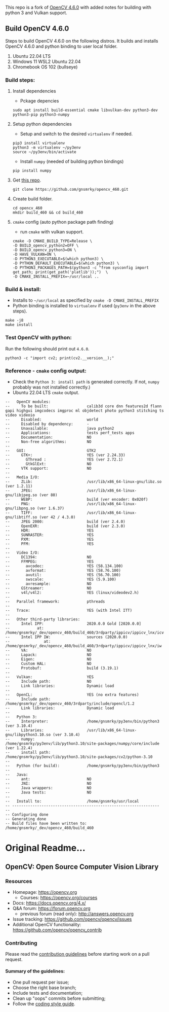 This repo is a fork of [OpenCV 4.6.0](https://github.com/opencv/opencv/tree/4.6.0) with added notes for building with python 3 and Vulkan support.

## Build OpenCV 4.6.0
Steps to build OpenCV 4.6.0 on the following distros.  It builds and installs OpenCV 4.6.0 and python binding to user local folder.

1. Ubuntu 22.04 LTS
1. Windows 11 WSL2 Ubuntu 22.04
1. Chromebook OS 102 (bullseye)

### Build steps:  

1. Install dependencies
   - Pckage depencies  
   ```
   sudo apt install build-essential cmake libvulkan-dev python3-dev python3-pip python3-numpy 
   ```

1. Setup python dependencies
   - Setup and switch to the desired `virtualenv` if needed.
   ```
   pip3 install virtualenv
   python3 -m virtualenv ~/py3env
   source ~/py3env/bin/activate
   ```

   - Install `numpy`  (needed of building python bindings)
    ```
    pip install numpy
    ```

1. Get [this repo](https://github.com/gnsmrky/opencv_460.git).
    ```
    git clone https://github.com/gnsmrky/opencv_460.git
    ```

1. Create build folder.
    ```
    cd opencv_460
    mkdir build_460 && cd build_460
    ```

1. `cmake` config (auto python package path finding)
   - run `cmake` with vulkan support.
    ```
    cmake -D CMAKE_BUILD_TYPE=Release \
    -D BUILD_opencv_python2=OFF \
    -D BUILD_opencv_python3=ON \
    -D HAVE_VULKAN=ON \
    -D PYTHON3_EXECUTABLE=$(which python3) \
    -D PYTHON_DEFAULT_EXECUTABLE=$(which python3) \
    -D PYTHON3_PACKAGES_PATH=$(python3 -c "from sysconfig import get_path; print(get_path('platlib'));")  \
    -D CMAKE_INSTALL_PREFIX=~/usr/local ..
    ```

### Build & install:  
- Installs to `~/usr/local` as specified by `cmake -D CMAKE_INSTALL_PREFIX`
- Python binding is installed to `virtualenv` if used (`py3env` in the above steps).
```
make -j8
make install
```

### Test OpenCV with python:
Run the following should print out `4.6.0`.
```
python3 -c "import cv2; print(cv2.__version__);"
```


### Reference - `cmake` config output:
   - Check the `Python 3: install path` is generated correctly.  If not, `numpy` probably was not installed correctly.)  
   - Ubuntu 22.04 LTS `cmake` output.
```
--   OpenCV modules:
--     To be built:                 calib3d core dnn features2d flann gapi highgui imgcodecs imgproc ml objdetect photo python3 stitching ts video videoio
--     Disabled:                    world
--     Disabled by dependency:      -
--     Unavailable:                 java python2
--     Applications:                tests perf_tests apps
--     Documentation:               NO
--     Non-free algorithms:         NO
-- 
--   GUI:                           GTK2
--     GTK+:                        YES (ver 2.24.33)
--       GThread :                  YES (ver 2.72.1)
--       GtkGlExt:                  NO
--     VTK support:                 NO
-- 
--   Media I/O: 
--     ZLib:                        /usr/lib/x86_64-linux-gnu/libz.so (ver 1.2.11)
--     JPEG:                        /usr/lib/x86_64-linux-gnu/libjpeg.so (ver 80)
--     WEBP:                        build (ver encoder: 0x020f)
--     PNG:                         /usr/lib/x86_64-linux-gnu/libpng.so (ver 1.6.37)
--     TIFF:                        /usr/lib/x86_64-linux-gnu/libtiff.so (ver 42 / 4.3.0)
--     JPEG 2000:                   build (ver 2.4.0)
--     OpenEXR:                     build (ver 2.3.0)
--     HDR:                         YES
--     SUNRASTER:                   YES
--     PXM:                         YES
--     PFM:                         YES
-- 
--   Video I/O:
--     DC1394:                      NO
--     FFMPEG:                      YES
--       avcodec:                   YES (58.134.100)
--       avformat:                  YES (58.76.100)
--       avutil:                    YES (56.70.100)
--       swscale:                   YES (5.9.100)
--       avresample:                NO
--     GStreamer:                   NO
--     v4l/v4l2:                    YES (linux/videodev2.h)
-- 
--   Parallel framework:            pthreads
-- 
--   Trace:                         YES (with Intel ITT)
-- 
--   Other third-party libraries:
--     Intel IPP:                   2020.0.0 Gold [2020.0.0]
--            at:                   /home/gnsmrky/_dev/opencv_460/build_460/3rdparty/ippicv/ippicv_lnx/icv
--     Intel IPP IW:                sources (2020.0.0)
--               at:                /home/gnsmrky/_dev/opencv_460/build_460/3rdparty/ippicv/ippicv_lnx/iw
--     VA:                          NO
--     Lapack:                      NO
--     Eigen:                       NO
--     Custom HAL:                  NO
--     Protobuf:                    build (3.19.1)
-- 
--   Vulkan:                        YES
--     Include path:                NO
--     Link libraries:              Dynamic load
-- 
--   OpenCL:                        YES (no extra features)
--     Include path:                /home/gnsmrky/_dev/opencv_460/3rdparty/include/opencl/1.2
--     Link libraries:              Dynamic load
-- 
--   Python 3:
--     Interpreter:                 /home/gnsmrky/py3env/bin/python3 (ver 3.10.4)
--     Libraries:                   /usr/lib/x86_64-linux-gnu/libpython3.10.so (ver 3.10.4)
--     numpy:                       /home/gnsmrky/py3env/lib/python3.10/site-packages/numpy/core/include (ver 1.22.4)
--     install path:                /home/gnsmrky/py3env/lib/python3.10/site-packages/cv2/python-3.10
-- 
--   Python (for build):            /home/gnsmrky/py3env/bin/python3
-- 
--   Java:                          
--     ant:                         NO
--     JNI:                         NO
--     Java wrappers:               NO
--     Java tests:                  NO
-- 
--   Install to:                    /home/gnsmrky/usr/local
-- -----------------------------------------------------------------
-- 
-- Configuring done
-- Generating done
-- Build files have been written to: /home/gnsmrky/_dev/opencv_460/build_460
```



# Original Readme...
## OpenCV: Open Source Computer Vision Library

### Resources

* Homepage: <https://opencv.org>
  * Courses: <https://opencv.org/courses>
* Docs: <https://docs.opencv.org/4.x/>
* Q&A forum: <https://forum.opencv.org>
  * previous forum (read only): <http://answers.opencv.org>
* Issue tracking: <https://github.com/opencv/opencv/issues>
* Additional OpenCV functionality: <https://github.com/opencv/opencv_contrib> 


### Contributing

Please read the [contribution guidelines](https://github.com/opencv/opencv/wiki/How_to_contribute) before starting work on a pull request.

#### Summary of the guidelines:

* One pull request per issue;
* Choose the right base branch;
* Include tests and documentation;
* Clean up "oops" commits before submitting;
* Follow the [coding style guide](https://github.com/opencv/opencv/wiki/Coding_Style_Guide).
